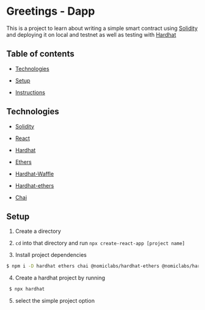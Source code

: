 # Greetings - Dapp

This is a project to learn about writing a simple smart contract using [Solidity](https://docs.soliditylang.org/en/latest/) and deploying it on local and testnet as well as testing with [Hardhat](https://hardhat.org/)

## Table of contents

* [Technologies](#technologies)

* [Setup](#setup)

* [Instructions](#instructions)

## Technologies

* [Solidity](https://docs.soliditylang.org/en/latest/)

* [React](https://reactjs.org/)

* [Hardhat](https://hardhat.org/)

* [Ethers](https://docs.ethers.io/v5/)

* [Hardhat-Waffle](https://hardhat.org/plugins/nomiclabs-hardhat-waffle.html)

* [Hardhat-ethers](https://hardhat.org/plugins/nomiclabs-hardhat-ethers.html)

* [Chai](https://www.chaijs.com/)


## Setup

1. Create a directory 

2. `cd` into that directory and run `npx create-react-app [project name]`

3. Install project dependencies

```sh
$ npm i -D hardhat ethers chai @nomiclabs/hardhat-ethers @nomiclabs/hardhat-waffle
```

4. Create a hardhat project by running

```sh
 $ npx hardhat
```

 5. select the simple project option